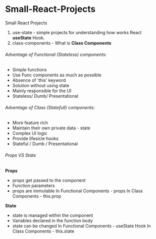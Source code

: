 # Small-React-Projects

Small React Projects

1. use-state - simple projects for understanding how works React **useState** Hook.
2. class-components - What is **Class Components**

###### Adventage of Functional (Stateless) components:

-   Simple functions
-   Use Func components as much as possible
-   Absence of 'this' keyword
-   Solution without using state
-   Mainly responsible for the UI
-   Stateless/ Dumb/ Presentational

###### Adventage of Class (Statefull) components:

-   More feature rich
-   Maintain their own private data - state
-   Complex UI logic
-   Provide lifesicle hooks
-   Stateful / Dumb / Presentational

###### Props VS State

**Props**

-   props get passed to the component
-   Function parameters
-   props are immutable
    In Functional Components - props
    In Class Components - this.prop

**State**

-   state is managed within the component
-   Variables declared in the function body
-   state can be changed
    In Functional Components - useState Hook
    In Class Components - this.state
